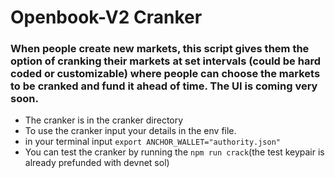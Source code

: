 # Openbook-V2 Cranker
### When people create new markets, this script gives them the option of cranking their markets at set intervals (could be hard coded or customizable) where people can choose the markets to be cranked and fund it ahead of time. The UI is coming very soon.
- The cranker is in the cranker directory
- To use the cranker input your details in the env file.
- in your terminal input ```export ANCHOR_WALLET="authority.json"```
- You can test the cranker by running the ```npm run crack```(the test keypair is already prefunded with devnet sol)
